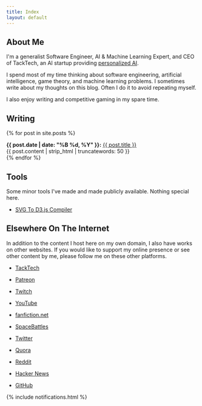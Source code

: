 ```yaml
---
title: Index
layout: default
---
```


<div class="about-me">
  <h2>About Me</h2>
  <p>
    I'm a generalist Software Engineer, AI & Machine Learning Expert, and CEO of TackTech, an AI startup providing <a href="https://tacktech.ai">personalized AI</a>.
  <p>
    I spend most of my time thinking about software engineering, artificial intelligence, game theory, and machine learning problems.  I sometimes write about my thoughts on this blog.  Often I do it to avoid repeating myself.  
  </p>
  <p>
    I also enjoy writing and competitive gaming in my spare time.
  </p>
</div>

<div class="writing-section">
<h2>Writing</h2>

{% for post in site.posts %}
<div class="writing-post">
  <strong>{{ post.date | date: "%B %d, %Y" }}:</strong> <a href="{{ post.url }}">{{ post.title }}</a><br>
  {{ post.content | strip_html | truncatewords: 50 }}
</div>
{% endfor %}
</div>

## Tools

Some minor tools I've made and made publicly available. Nothing special here.

 - [SVG To D3.js Compiler](/svg2d3.html)

## Elsewhere On The Internet

In addition to the content I host here on my own domain, I also have works on other websites. If you would like to support my online presence or see other content by me, please follow me on these other platforms.

- [TackTech](https://tacktech.ai/)

- [Patreon](https://www.patreon.com/toojoshua)

- [Twitch](https://www.twitch.tv/toojoshua)

- [YouTube](https://youtube.com/jcolechanged)

- [fanfiction.net](https://www.fanfiction.net/~toojoshua)

- [SpaceBattles](https://forums.spacebattles.com/members/toojoshua.315351/)

- [Twitter](https://www.twitter.com/jcolechanged)

- [Quora](https://www.quora.com/profile/Joshua-Cole-185)

- [Reddit](https://www.reddit.com/u/jcolechanged)

- [Hacker News](https://news.ycombinator.com/user?id=JoshCole)

- [GitHub](https://www.github.com/jcolechanged)

{% include notifications.html %}

